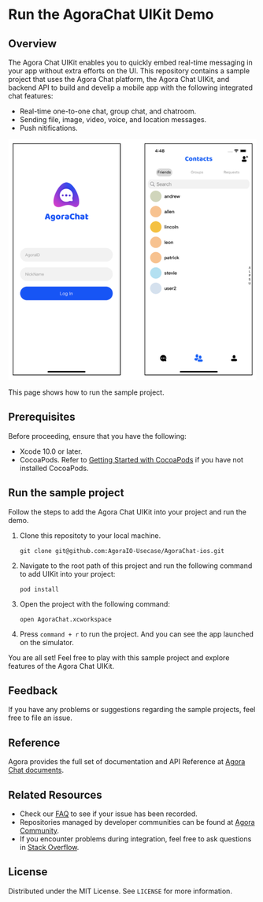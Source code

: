 # Run the AgoraChat UIKit Demo

## Overview

The Agora Chat UIKit enables you to quickly embed real-time messaging in your app without extra efforts on the UI. This repository contains a sample project that uses the Agora Chat platform, the Agora Chat UIKit, and backend API to build and develip a mobile app with the following integrated chat features:

- Real-time one-to-one chat, group chat, and chatroom.
- Sending file, image, video, voice, and location messages.
- Push nitifications.

![](chat_uikit_app.png)

This page shows how to run the sample project.

## Prerequisites

Before proceeding, ensure that you have the following:

- Xcode 10.0 or later.
- CocoaPods. Refer to [Getting Started with CocoaPods](https://guides.cocoapods.org/using/getting-started.html#getting-started) if you have not installed CocoaPods.

## Run the sample project

Follow the steps to add the Agora Chat UIKit into your project and run the demo.

1. Clone this repositoty to your local machine.

   ```shell
   git clone git@github.com:AgoraIO-Usecase/AgoraChat-ios.git
   ```

2. Navigate to the root path of this project and run the following command to add UIKit into your project:

   ```shell
   pod install
   ```

3. Open the project with the following command:

   ```shell
   open AgoraChat.xcworkspace
   ```

4. Press `command + r` to run the project. And you can see the app launched on the simulator.

You are all set! Feel free to play with this sample project and explore features of the Agora Chat UIKit.

## Feedback

If you have any problems or suggestions regarding the sample projects, feel free to file an issue.

## Reference

Agora provides the full set of documentation and API Reference at [Agora Chat documents](https://docs-preprod.agora.io/en/test/agora_chat_overview?platform=Android).

## Related Resources

- Check our [FAQ](https://docs.agora.io/en/faq) to see if your issue has been recorded.
- Repositories managed by developer communities can be found at [Agora Community](https://github.com/AgoraIO-Community).
- If you encounter problems during integration, feel free to ask questions in [Stack Overflow](https://stackoverflow.com/questions/tagged/agora.io).

## License

Distributed under the MIT License. See `LICENSE` for more information.


